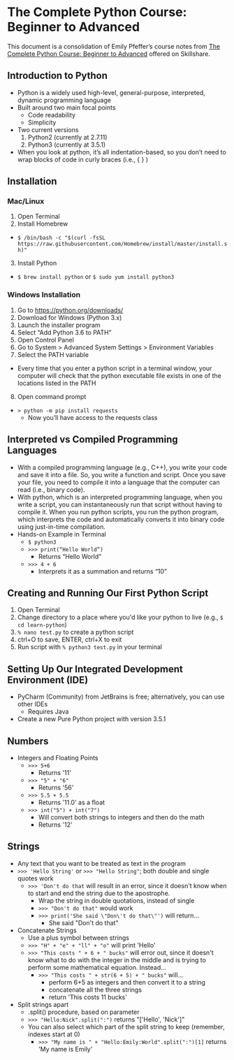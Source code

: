 # The Complete Python Course: Beginner to Advanced
This document is a consolidation of Emily Pfeffer’s course notes from [The Complete Python Course: Beginner to Advanced](https://www.skillshare.com/classes/The-Complete-Python-Course-Beginner-to-Advanced/81017023?lessonsTab=on) offered on Skillshare.

## Introduction to Python
* Python is a widely used high-level, general-purpose, interpreted, dynamic programming language
* Built around two main focal points
  * Code readability
  * Simplicity
* Two current versions
  1. Python2 (currently at 2.7.11)
  2. Python3 (currently at 3.5.1)
* When you look at python, it’s all indentation-based, so you don’t need to wrap blocks of code in curly braces (i.e., { } )

## Installation
### Mac/Linux
1. Open Terminal
2. Install Homebrew
  * `$ /bin/bash -c "$(curl -fsSL https://raw.githubusercontent.com/Homebrew/install/master/install.sh)"`
3. Install Python
  * `$ brew install python` or `$ sudo yum install python3`
### Windows Installation
1. Go to https://python.org/downloads/
2. Download for Windows (Python 3.x)
3. Launch the installer program
4. Select “Add Python 3.6 to PATH”
5. Open Control Panel
6. Go to System > Advanced System Settings > Environment Variables
7. Select the PATH variable
  * Every time that you enter a python script in a terminal window, your computer will check that the python executable file exists in one of the locations listed in the PATH
8. Open command prompt
  * `> python -m pip install requests`
    * Now you’ll have access to the requests class

## Interpreted vs Compiled Programming Languages
* With a compiled programming language (e.g., C++), you write your code and save it into a file. So, you write a function and script. Once you save your file, you need to compile it into a language that the computer can read (i.e., binary code).
* With python, which is an interpreted programming language, when you write a script, you can instantaneously run that script without having to compile it. When you run python scripts, you run the python program, which interprets the code and automatically converts it into binary code using just-in-time compilation.
* Hands-on Example in Terminal
  * `$ python3`
  * `>>> print(“Hello World”)`
    * Returns “Hello World”
  * `>>> 4 + 6`
    * Interprets it as a summation and returns “10”

## Creating and Running Our First Python Script
1. Open Terminal
2. Change directory to a place where you'd like your python to live (e.g., `$ cd learn-python`)
3. `% nano test.py` to create a python script
4. ctrl+O to save, ENTER, ctrl+X to exit
5. Run script with `% python3 test.py` in your terminal

## Setting Up Our Integrated Development Environment (IDE)
* PyCharm (Community) from JetBrains is free; alternatively, you can use other IDEs
  * Requires Java
* Create a new Pure Python project with version 3.5.1

## Numbers
* Integers and Floating Points
  * `>>> 5+6`
    * Returns '11'
  * `>>> "5" + "6"`
    * Returns '56'
  * `>>> 5.5 + 5.5`
    * Returns '11.0' as a float
  * `>>> int("5") + int("7")`
    * Will convert both strings to integers and then do the math
    * Returns '12'

## Strings
* Any text that you want to be treated as text in the program
* `>>> 'Hello String'` or `>>> "Hello String"`; both double and single quotes work
  * `>>> 'Don't do that` will result in an error, since it doesn't know when to start and end the string due to the apostrophe.
    * Wrap the string in double quotations, instead of single
    * `>>> "Don't do that"` would work
    * `>>> print('She said \"Don\'t do that\"')` will return...
      * She said "Don't do that"
* Concatenate Strings
  * Use a plus symbol between strings
  * `>>> "H" + "e" + "ll" + "o"` will print 'Hello'
  * `>>> "This costs " + 6 + " bucks"` will error out, since it doesn't know what to do with the integer in the middle and is trying to perform some mathematical equation. Instead...
    * `>>> "This costs " + str(6 + 5) + " bucks"` will...
      * perform 6+5 as integers and then convert it to a string
      * concatenate all the three strings
      * return 'This costs 11 bucks'
* Split strings apart
  * .split() procedure, based on parameter
  * `>>> "Hello:Nick".split(":")` returns "['Hello', 'Nick']"
  * You can also select which part of the split string to keep (remember, indexes start at 0)
    * `>>> "My name is " + "Hello:Emily:World".split(":")[1]` returns 'My name is Emily'